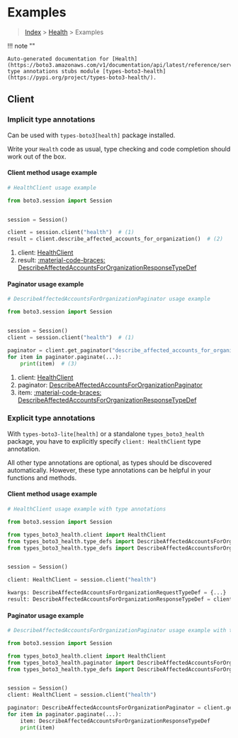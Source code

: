 # Examples

> [Index](../README.md) > [Health](./README.md) > Examples

!!! note ""

    Auto-generated documentation for [Health](https://boto3.amazonaws.com/v1/documentation/api/latest/reference/services/health.html#health)
    type annotations stubs module [types-boto3-health](https://pypi.org/project/types-boto3-health/).

## Client

### Implicit type annotations

Can be used with `types-boto3[health]` package installed.

Write your `Health` code as usual,
type checking and code completion should work out of the box.


#### Client method usage example

```python
# HealthClient usage example

from boto3.session import Session


session = Session()

client = session.client("health")  # (1)
result = client.describe_affected_accounts_for_organization()  # (2)
```

1. client: [HealthClient](./client.md)
2. result: [:material-code-braces: DescribeAffectedAccountsForOrganizationResponseTypeDef](./type_defs.md#describeaffectedaccountsfororganizationresponsetypedef)



#### Paginator usage example

```python
# DescribeAffectedAccountsForOrganizationPaginator usage example

from boto3.session import Session


session = Session()
client = session.client("health")  # (1)

paginator = client.get_paginator("describe_affected_accounts_for_organization")  # (2)
for item in paginator.paginate(...):
    print(item)  # (3)
```

1. client: [HealthClient](./client.md)
2. paginator: [DescribeAffectedAccountsForOrganizationPaginator](./paginators.md#describeaffectedaccountsfororganizationpaginator)
3. item: [:material-code-braces: DescribeAffectedAccountsForOrganizationResponseTypeDef](./type_defs.md#describeaffectedaccountsfororganizationresponsetypedef)




### Explicit type annotations

With `types-boto3-lite[health]`
or a standalone `types_boto3_health` package, you have to explicitly specify `client: HealthClient` type annotation.

All other type annotations are optional, as types should be discovered automatically.
However, these type annotations can be helpful in your functions and methods.


#### Client method usage example

```python
# HealthClient usage example with type annotations

from boto3.session import Session

from types_boto3_health.client import HealthClient
from types_boto3_health.type_defs import DescribeAffectedAccountsForOrganizationResponseTypeDef
from types_boto3_health.type_defs import DescribeAffectedAccountsForOrganizationRequestTypeDef


session = Session()

client: HealthClient = session.client("health")

kwargs: DescribeAffectedAccountsForOrganizationRequestTypeDef = {...}
result: DescribeAffectedAccountsForOrganizationResponseTypeDef = client.describe_affected_accounts_for_organization(**kwargs)
```



#### Paginator usage example

```python
# DescribeAffectedAccountsForOrganizationPaginator usage example with type annotations

from boto3.session import Session

from types_boto3_health.client import HealthClient
from types_boto3_health.paginator import DescribeAffectedAccountsForOrganizationPaginator
from types_boto3_health.type_defs import DescribeAffectedAccountsForOrganizationResponseTypeDef


session = Session()
client: HealthClient = session.client("health")

paginator: DescribeAffectedAccountsForOrganizationPaginator = client.get_paginator("describe_affected_accounts_for_organization")
for item in paginator.paginate(...):
    item: DescribeAffectedAccountsForOrganizationResponseTypeDef
    print(item)
```




